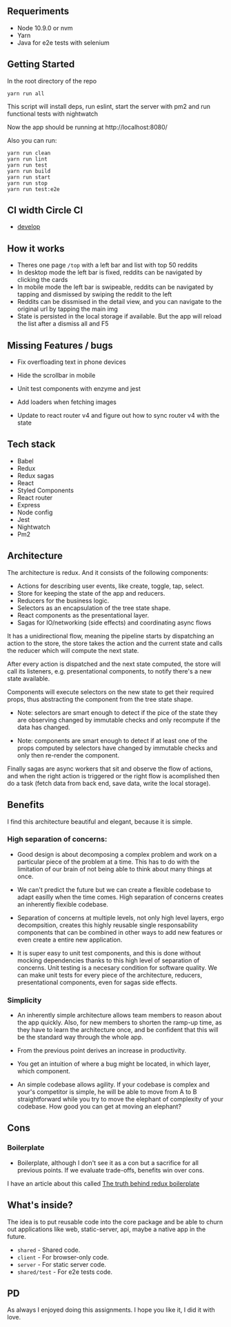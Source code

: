 ## Requeriments

* Node 10.9.0 or nvm
* Yarn
* Java for e2e tests with selenium

## Getting Started

In the root directory of the repo

```
yarn run all
```

This script will install deps, run eslint, start the server with pm2 and run functional tests with nightwatch

Now the app should be running at http://localhost:8080/

Also you can run:

```
yarn run clean
yarn run lint
yarn run test
yarn run build
yarn run start
yarn run stop
yarn run test:e2e
```

## CI width Circle CI

* [develop](https://circleci.com/gh/gacosta89/reddit-client/tree/develop)

## How it works

* Theres one page `/top` with a left bar and list with top 50 reddits
* In desktop mode the left bar is fixed, reddits can be navigated by clicking the cards
* In mobile mode the left bar is swipeable, reddits can be navigated by tapping and dismissed by swiping the reddit to the left
* Reddits can be dissmised in the detail view, and you can navigate to the original url by tapping the main img
* State is persisted in the local storage if available. But the app will reload the list after a dismiss all and F5

## Missing Features / bugs

* Fix overfloading text in phone devices
* Hide the scrollbar in mobile
* Unit test components with enzyme and jest
* Add loaders when fetching images

* Update to react router v4 and figure out how to sync router v4 with the state

## Tech stack

* Babel
* Redux
* Redux sagas
* React
* Styled Components
* React router
* Express
* Node config
* Jest
* Nightwatch
* Pm2

## Architecture

The architecture is redux. And it consists of the following components:

* Actions for describing user events, like create, toggle, tap, select.
* Store for keeping the state of the app and reducers.
* Reducers for the business logic.
* Selectors as an encapsulation of the tree state shape.
* React components as the presentational layer.
* Sagas for IO/networking (side effects) and coordinating async flows

It has a unidirectional flow, meaning the pipeline starts by dispatching an action 
to the store, the store takes the action and the current state and calls the reducer which
will compute the next state. 

After every action is dispatched and the next state computed, the store will call its 
listeners, e.g. presentational components, to notify there's a new state available.

Components will execute selectors on the new state to get their required props, thus 
abstracting the component from the tree state shape. 

* Note: selectors are smart enough to detect if the pice of the state they are observing 
changed by immutable checks and only recompute if the data has changed.

* Note: components are smart enough to detect if at least one of the props computed 
by selectors have changed by immutable checks and only then re-render the component.

Finally sagas are async workers that sit and observe the flow of actions, and when
the right action is triggered or the right flow is acomplished then do a task 
(fetch data from back end, save data, write the local storage).


## Benefits

I find this architecture beautiful and elegant, because it is simple. 

### High separation of concerns: 

* Good design is about decomposing a complex problem and work on a particular 
piece of the problem at a time. This has to do with the limitation of our brain of not 
being able to think about many things at once.

* We can't predict the future but we can create a flexible codebase to adapt easilly 
when the time comes. High separation of concerns creates an inherently flexible codebase.

* Separation of concerns at multiple levels, not only high level layers, ergo decompsition, creates this highly reusable single responsability components that can be combined 
in other ways to add new features or even create a entire new application.

* It is super easy to unit test components, and this is done without mocking dependencies 
thanks to this high level of separation of concerns. Unit testing is a necesary condition
for software quality. We can make unit tests for every piece of the architecture, reducers, presentational components, even for sagas side effects.


### Simplicity

* An inherently simple architecture allows team members to reason about
the app quickly. Also, for new members to shorten the ramp-up time, as they have to learn
the architecture once, and be confident that this will be the standard way through the whole app. 

* From the previous point derives an increase in productivity.

* You get an intuition of where a bug might be located, in which layer, which component.

* An simple codebase allows agility. If your codebase is complex and your's competitor is simple,
he will be able to move from A to B straightforward while you try to move the elephant 
of complexity of your codebase. How good you can get at moving an elephant?


## Cons

### Boilerplate

* Boilerplate, although I don't see it as a con but a sacrifice for all previous points.
If we evaluate trade-offs, benefits win over cons.

I have an article about this called [The truth behind redux boilerplate](https://medium.com/@graccba/the-truth-behind-redux-boilerplate-6af98492d45d)



## What's inside?

The idea is to put reusable code into the core package and be able to churn out applications like web, static-server, api, maybe a native app in the future.

* `shared`    - Shared code.
* `client` - For browser-only code.
* `server` - For static server code.
* `shared/test` - For e2e tests code.

## PD

As always I enjoyed doing this assignments. I hope you like it, I did it with love.
 
